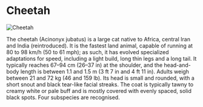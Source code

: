 <!--Heading-->
# Cheetah
<!--Image-->
![Cheetah](https://images.indianexpress.com/2023/05/Cheetah-death.jpg)

The cheetah (Acinonyx jubatus) is a large cat native to Africa, central Iran and India (reintroduced). It is the fastest land animal, capable of running at 80 to 98 km/h (50 to 61 mph); as such, it has evolved specialized adaptations for speed, including a light build, long thin legs and a long tail. It typically reaches 67–94 cm (26–37 in) at the shoulder, and the head-and-body length is between 1.1 and 1.5 m (3 ft 7 in and 4 ft 11 in). Adults weigh between 21 and 72 kg (46 and 159 lb). Its head is small and rounded, with a short snout and black tear-like facial streaks. The coat is typically tawny to creamy white or pale buff and is mostly covered with evenly spaced, solid black spots. Four subspecies are recognised.